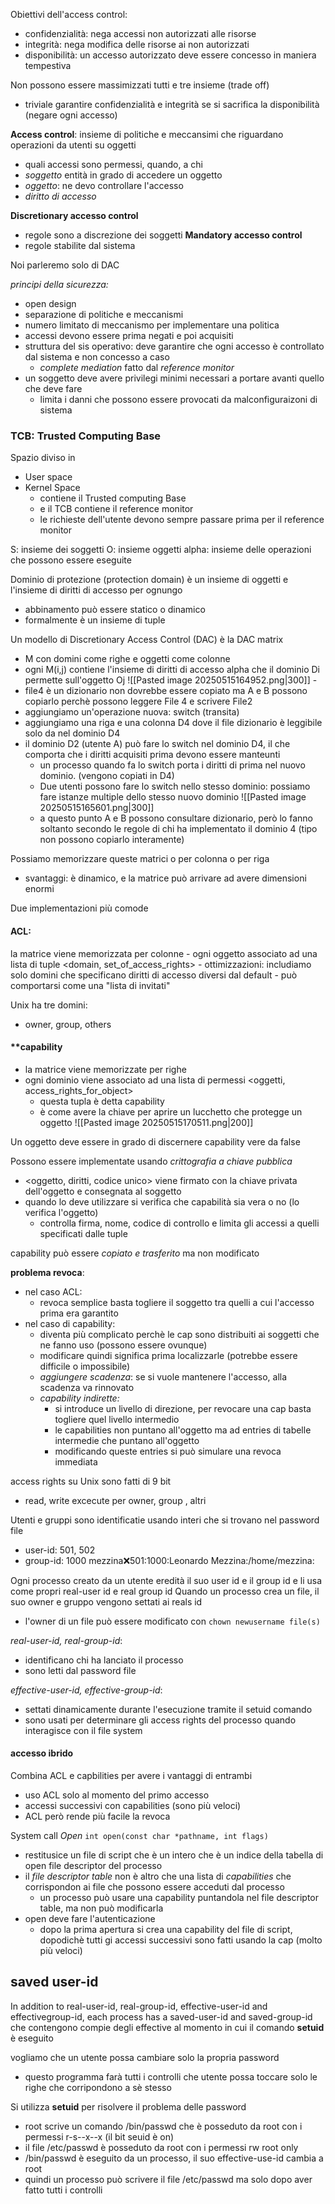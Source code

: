 Obiettivi dell'access control:
- confidenzialità: nega accessi non autorizzati alle risorse 
- integrità: nega modifica delle risorse ai non autorizzati 
- disponibilità: un accesso autorizzato deve essere concesso in maniera tempestiva 

Non possono essere massimizzati tutti e tre insieme (trade off)
- triviale garantire confidenzialità e integrità se si sacrifica la disponibilità (negare ogni accesso) 

**Access control**: insieme di politiche e meccansimi che riguardano operazioni da utenti su oggetti 
- quali accessi sono permessi, quando, a chi 
- _soggetto_ entità in grado di accedere un oggetto  
- _oggetto_: ne devo controllare l'accesso 
- _diritto di accesso_ 

**Discretionary accesso control**
- regole sono a discrezione dei soggetti 
**Mandatory accesso control**
- regole stabilite dal sistema 

Noi parleremo solo di DAC 

_principi della sicurezza:_
- open design 
- separazione di politiche e meccanismi 
- numero limitato di meccanismo per implementare una politica 
- accessi devono essere prima negati e poi acquisiti 
- struttura del sis operativo: deve garantire che ogni accesso è controllato dal sistema e non concesso a caso 
	- _complete mediation_ fatto dal _reference monitor_
- un soggetto deve avere privilegi minimi necessari a portare avanti quello che deve fare 
	- limita i danni che possono essere provocati da malconfiguraizoni di sistema 

### TCB: Trusted Computing Base 
Spazio diviso in 
- User space 
- Kernel Space 
	- contiene il Trusted computing Base 
	- e il TCB contiene il reference monitor 
	- le richieste dell'utente devono sempre passare prima per il reference monitor 

S: insieme dei soggetti 
O: insieme oggetti 
alpha: insieme delle operazioni che possono essere eseguite 

Dominio di protezione (protection domain) è un insieme di oggetti e l'insieme di diritti di accesso per ognungo 
- abbinamento può essere statico o dinamico 
- formalmente è un insieme di tuple 

Un modello di Discretionary Access Control (DAC) è la DAC matrix 
- M con domini come righe e oggetti come colonne 
- ogni M(i,j) contiene l'insieme di diritti di accesso alpha che il dominio Di permette sull'oggetto Oj 
![[Pasted image 20250515164952.png|300]] -
- file4  è un dizionario non dovrebbe essere copiato ma A e B possono copiarlo  perchè possono leggere File 4 e scrivere File2 
- aggiungiamo un'operazione nuova: switch (transita) 
- aggiungiamo una riga e una colonna D4 dove il file dizionario è leggibile solo da nel dominio D4 
- il dominio D2 (utente A) può fare lo switch nel dominio D4, il che comporta che i diritti acquisiti prima devono essere manteunti 
	-  un processo quando fa lo switch porta i diritti di prima nel nuovo dominio. (vengono copiati in D4)
	- Due utenti possono fare lo switch nello stesso dominio: possiamo fare istanze multiple dello stesso nuovo dominio 
	![[Pasted image 20250515165601.png|300]]
	- a questo punto A e B possono consultare dizionario, però lo fanno soltanto secondo le regole di chi ha implementato il dominio 4 (tipo non possono copiarlo interamente) 

Possiamo memorizzare queste matrici o per colonna o per riga 
- svantaggi: è dinamico, e la matrice può arrivare ad avere dimensioni enormi 

Due implementazioni più comode
#### **ACL**: 
la matrice viene memorizzata per colonne 
	- ogni oggetto associato  ad una lista di tuple \<domain, set_of_access_rights> 
	- ottimizzazioni: includiamo solo domini che specificano diritti di accesso diversi dal default 
	- può comportarsi come una "lista di invitati" 

Unix ha tre domini: 
- owner, group, others 


#### **capability
- la matrice viene memorizzate per righe 
- ogni dominio viene associato ad una lista di permessi \<oggetti, access_rights_for_object>
	- questa tupla è detta capability 
	- è come avere la chiave per aprire un lucchetto che protegge un oggetto 
![[Pasted image 20250515170511.png|200]]

Un oggetto deve essere in grado di discernere capability vere da false 

Possono essere implementate usando _crittografia a chiave pubblica_ 
- \<oggetto, diritti, codice unico> viene firmato con la chiave privata dell'oggetto e consegnata al soggetto 
- quando lo deve utilizzare si verifica che capabilità sia vera o no (lo verifica l'oggetto) 
	- controlla firma, nome, codice di controllo e limita gli accessi a quelli specificati dalle tuple 

capability può essere _copiato e trasferito_ ma non modificato

**problema revoca**: 
- nel caso ACL: 
	- revoca semplice basta togliere il soggetto tra quelli a cui l'accesso prima era garantito 
- nel caso di capability:
	- diventa più complicato perchè le cap sono distribuiti ai soggetti che ne fanno uso (possono essere ovunque)
	- modificare quindi significa prima localizzarle (potrebbe essere difficile o impossibile) 
	- _aggiungere scadenza_: se si vuole mantenere l'accesso, alla scadenza va rinnovato 
	- _capability indirette:_ 
		- si introduce un livello di direzione, per revocare una cap basta togliere quel livello intermedio 
		- le capabilities non puntano all'oggetto ma ad entries di tabelle intermedie che puntano all'oggetto 
		- modificando queste entries si può simulare una revoca immediata 

access rights su Unix sono fatti di 9 bit 
- read, write excecute per owner, group , altri 

Utenti e gruppi sono identificatie usando interi che si trovano nel password file 
- user-id: 501, 502
- group-id: 1000
mezzina:x:501:1000:Leonardo Mezzina:/home/mezzina:


Ogni processo creato da un utente eredità il suo user id e il group id e li usa come propri real-user id e real group id 
Quando un processo crea un file, il suo owner e gruppo vengono settati ai reals id 
- l'owner di un file può essere modificato con `chown newusername file(s)` 

_real-user-id, real-group-id_: 
- identificano chi ha lanciato il processo 
- sono letti dal password file 

_effective-user-id, effective-group-id_: 
- settati dinamicamente durante l'esecuzione tramite il setuid comando 
- sono usati per determinare gli access rights del processo quando interagisce con il file system 


#### **accesso ibrido**
Combina ACL e capbilities per avere i vantaggi di entrambi 
- uso ACL solo al momento del primo accesso 
- accessi successivi con capabilities (sono più veloci) 
- ACL però rende più facile la revoca 

System call _Open_
`int open(const char *pathname, int flags)`
- restitusice un file di script che è un intero che è un indice della  tabella di open file descriptor del processo 
- il _file descriptor table_ non è altro che una lista di _capabilities_ che corrispondon ai file che possono essere acceduti dal processo 
	- un processo può usare una capability puntandola nel file descriptor table, ma non può modificarla 
- open deve fare l'autenticazione 
	- dopo la prima apertura si crea una capability del file di script, dopodichè tutti gi accessi successivi sono fatti usando la cap (molto più veloci) 


## saved user-id 
In addition to real-user-id, real-group-id, effective-user-id and effectivegroup-id, each process has a saved-user-id and saved-group-id che contengono compie degli effective al momento in cui il comando **setuid** è eseguito 

vogliamo che un utente possa cambiare solo la propria password 
- questo programma farà tutti i controlli che utente possa toccare solo le righe che corripondono a sè stesso 

Si utilizza **setuid** per risolvere il problema delle password 
- root scrive un comando /bin/passwd che è posseduto da root con i permessi r-s--x--x (il bit seuid è on)
- il file /etc/passwd è posseduto da root con i permessi rw root only 
- /bin/passwd è eseguito da un processo, il suo effective-use-id cambia a root 
- quindi un processo può scrivere il file /etc/passwd ma solo dopo aver fatto tutti i controlli 